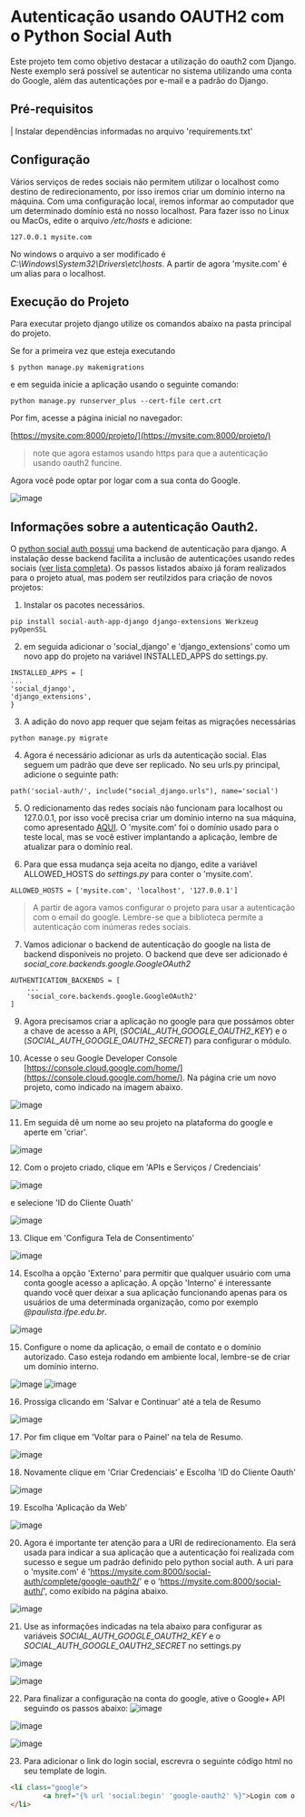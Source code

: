 # Autenticação usando OAUTH2 com o Python Social Auth

Este projeto tem como objetivo destacar a utilização do oauth2 com Django. Neste exemplo será possível se autenticar no sistema utilizando uma conta do Google, além das autenticações por e-mail e a padrão do Django.


## Pré-requisitos
| Instalar dependências informadas no arquivo 'requirements.txt' 

## Configuração

Vários serviços de redes sociais não permitem utilizar o localhost como destino de redirecionamento, por isso iremos criar um domínio interno na máquina. Com uma configuração local, iremos informar ao computador que um determinado domínio está no nosso localhost. Para fazer isso no Linux ou MacOs, edite o arquivo */etc/hosts* e adicione: 

```
127.0.0.1 mysite.com
```
No windows o arquivo a ser modificado é *C:\Windows\System32\Drivers\etc\hosts*. A partir de agora 'mysite.com' é um alias para o localhost. 

## Execução do Projeto

Para executar projeto django utilize os comandos abaixo na pasta principal do projeto. 

Se for a primeira vez que esteja executando 
```
$ python manage.py makemigrations
```

e em seguida inicie a aplicação usando o seguinte comando:
```
python manage.py runserver_plus --cert-file cert.crt
```


Por fim, acesse a página inicial no navegador: 

[https://mysite.com:8000/projeto/](https://mysite.com:8000/projeto/)

> note que agora estamos usando https para que a autenticação usando oauth2 funcine. 

Agora você pode optar por logar com a sua conta do Google. 

![image](https://user-images.githubusercontent.com/276077/143514219-3e5ae815-edfb-4ca4-8a33-9a8e4ea0e5bc.png)

## Informações sobre a autenticação Oauth2. 

O [python social auth possui](https://github.com/python-social-auth/social-app-django) uma backend de autenticação para django. A instalação desse backend facilita a inclusão de autenticações usando redes sociais ([ver lista completa](https://python-social-auth.readthedocs.io/en/latest/intro.html#features)). Os passos listados abaixo já foram realizados para o projeto atual, mas podem ser reutilzidos para criação de novos projetos: 

1. Instalar os pacotes necessários.

```
pip install social-auth-app-django django-extensions Werkzeug pyOpenSSL
``` 

2. em seguida adicionar o 'social_django' e 'django_extensions' como um novo app do projeto na variável INSTALLED_APPS do settings.py. 

```
INSTALLED_APPS = [
...
'social_django',
'django_extensions',
}
```

3. A adição do novo app requer que sejam feitas as migrações necessárias
```
python manage.py migrate
```

4. Agora é necessário adicionar as urls da autenticação social. Elas seguem um padrão que deve ser replicado. No seu urls.py principal, adicione o seguinte path: 

```
path('social-auth/', include("social_django.urls"), name='social')
```

5. O redicionamento das redes sociais não funcionam para localhost ou 127.0.0.1, por isso você precisa criar um domínio interno na sua máquina, como apresentado  [AQUI](#Configuração). O 'mysite.com' foi o domínio usado para o teste local, mas se você estiver implantando a aplicação, lembre de atualizar para o domínio real.

6. Para que essa mudança seja aceita no django, edite a variável ALLOWED_HOSTS do *settings.py* para conter o 'mysite.com'. 

```
ALLOWED_HOSTS = ['mysite.com', 'localhost', '127.0.0.1']
```

> A partir de agora vamos configurar o projeto para usar a autenticação com o email do google. Lembre-se que a biblioteca permite a autenticação com inúmeras redes sociais. 

7. Vamos adicionar o backend de autenticação do google na lista de backend disponíveis no projeto. O backend que deve ser adicionado é *social_core.backends.google.GoogleOAuth2* 

```
AUTHENTICATION_BACKENDS = [
    ...
    'social_core.backends.google.GoogleOAuth2'
]
```

9. Agora precisamos criar a aplicação no google para que possámos obter a chave de acesso a API, (*SOCIAL_AUTH_GOOGLE_OAUTH2_KEY*) e o (*SOCIAL_AUTH_GOOGLE_OAUTH2_SECRET*) para configurar o módulo. 

10. Acesse o seu Google Developer Console [https://console.cloud.google.com/home/](https://console.cloud.google.com/home/). Na página crie um novo projeto, como indicado na imagem abaixo. 

![image](https://user-images.githubusercontent.com/276077/143516570-cb26d3e4-0d17-4a91-929d-5801c6ff9d9d.png)

11. Em seguida dê um nome ao seu projeto na plataforma do google e aperte em 'criar'. 

![image](https://user-images.githubusercontent.com/276077/143517017-9ead6ef3-93f3-4723-8b46-20bb36081d7c.png)


12. Com o projeto criado, clique em 'APIs e Serviços / Credenciais' 

![image](https://user-images.githubusercontent.com/276077/143517264-4d5d2b1e-29ca-4c32-88dc-c9a8e59e6fe3.png)

e selecione 'ID do Cliente Ouath'

![image](https://user-images.githubusercontent.com/276077/143517313-b2fd7101-c89c-4c71-b58b-c33841ac52e5.png)

13. Clique em 'Configura Tela de Consentimento'

![image](https://user-images.githubusercontent.com/276077/143517473-56358427-cbb4-4fb1-8713-25a246788dc6.png)

14. Escolha a opção 'Externo' para permitir que qualquer usuário com uma conta google acesso a aplicação. A opção 'Interno' é interessante quando você quer deixar a sua aplicação funcionando apenas para os usuários de uma determinada organização, como por exemplo *@paulista.ifpe.edu.br*. 

![image](https://user-images.githubusercontent.com/276077/143517602-d6f3f06c-e06f-401b-b33b-f3c2e2ba767f.png)

15. Configure o nome da aplicação, o email de contato e o domínio autorizado. Caso esteja rodando em ambiente local, lembre-se de criar um domínio interno.

![image](https://user-images.githubusercontent.com/276077/143517917-4de3c45e-3727-4e7f-97e7-dd173abb2171.png)
![image](https://user-images.githubusercontent.com/276077/143518367-a7187537-4934-41bb-b17c-2c21fe646321.png)


16. Prossiga clicando em 'Salvar e Continuar' até a tela de Resumo

![image](https://user-images.githubusercontent.com/276077/143518610-3972002d-1226-4558-903c-2412834395c0.png)


17. Por fim clique em 'Voltar para o Painel' na tela de Resumo. 

![image](https://user-images.githubusercontent.com/276077/143518761-aa0f8d01-927f-45cf-b257-a44d0d9eb621.png)

18. Novamente clique em 'Criar Credenciais' e Escolha 'ID do Cliente Oauth'

![image](https://user-images.githubusercontent.com/276077/143518927-b27c2412-cc7d-4e24-93cb-b4ad5ec19ffb.png)

19. Escolha 'Aplicação da Web'

![image](https://user-images.githubusercontent.com/276077/143518980-f65ad63d-4c71-4827-8602-e023e9cae0a0.png)

20. Agora é importante ter atenção para a URI de redirecionamento. Ela será usada para indicar a sua aplicação que a autenticação foi realizada com sucesso e segue um padrão definido pelo python social auth. A uri para o 'mysite.com' é 'https://mysite.com:8000/social-auth/complete/google-oauth2/' e o 'https://mysite.com:8000/social-auth/', como exibido na página abaixo. 

![image](https://user-images.githubusercontent.com/276077/143520584-698036ec-5b60-4d5a-a55d-364013fb782e.png)

21. Use as informações indicadas na tela abaixo para configurar as variáveis *SOCIAL_AUTH_GOOGLE_OAUTH2_KEY* e o *SOCIAL_AUTH_GOOGLE_OAUTH2_SECRET* no settings.py

![image](https://user-images.githubusercontent.com/276077/143519479-310351cb-c2d4-4dae-87de-e61918ab8b21.png)


![image](https://user-images.githubusercontent.com/276077/143519561-af366817-ed82-42d1-aa6f-9b022559cba9.png)


22. Para finalizar a configuração na conta do google, ative o Google+ API seguindo os passos abaixo: 
![image](https://user-images.githubusercontent.com/276077/143519982-f70c9c20-7f2a-4dc1-9c0c-d2c8a770919d.png)


![image](https://user-images.githubusercontent.com/276077/143520050-92512198-bcee-4842-a6a3-f78ff00e22c5.png)

![image](https://user-images.githubusercontent.com/276077/143520084-3e9bc759-2bfa-4eed-a8b2-29b03c99736c.png)

23. Para adicionar o link do login social, escrevra o seguinte código html no seu template de login. 

```html
<li class="google">
        <a href="{% url 'social:begin' 'google-oauth2' %}">Login com o Google </a>
</li>
```



